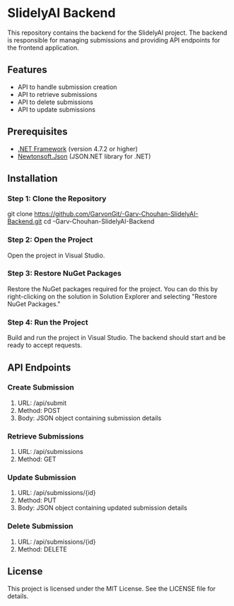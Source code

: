 # SlidelyAI Backend

This repository contains the backend for the SlidelyAI project. The backend is responsible for managing submissions and providing API endpoints for the frontend application.

## Features

- API to handle submission creation
- API to retrieve submissions
- API to delete submissions
- API to update submissions

## Prerequisites

- [.NET Framework](https://dotnet.microsoft.com/download) (version 4.7.2 or higher)
- [Newtonsoft.Json](https://www.nuget.org/packages/Newtonsoft.Json/) (JSON.NET library for .NET)

## Installation

### Step 1: Clone the Repository

git clone https://github.com/GarvonGit/-Garv-Chouhan-SlidelyAI-Backend.git
cd -Garv-Chouhan-SlidelyAI-Backend

### Step 2: Open the Project
Open the project in Visual Studio.

### Step 3: Restore NuGet Packages
Restore the NuGet packages required for the project. You can do this by right-clicking on the solution in Solution Explorer and selecting "Restore NuGet Packages."

### Step 4: Run the Project
Build and run the project in Visual Studio. The backend should start and be ready to accept requests.

## API Endpoints

### Create Submission
1. URL: /api/submit
2. Method: POST
3. Body: JSON object containing submission details
   
### Retrieve Submissions
1. URL: /api/submissions
2. Method: GET

### Update Submission
1. URL: /api/submissions/{id}
2. Method: PUT
3. Body: JSON object containing updated submission details

### Delete Submission
1. URL: /api/submissions/{id}
2. Method: DELETE

## License
This project is licensed under the MIT License. See the LICENSE file for details.
